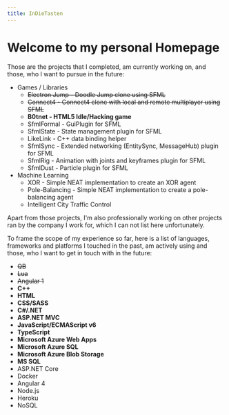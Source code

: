 ```yaml
---
title: InDieTasten
---
```


# Welcome to my personal Homepage

Those are the projects that I completed, am currently working on, and those, who I want to pursue in the future:

- Games / Libraries
    - ~~Electron Jump - Doodle Jump clone using SFML~~
    - ~~Connect4 - Connect4 clone with local and remote multiplayer using SFML~~
    - **B0tnet - HTML5 Idle/Hacking game**
    - SfmlFormal - GuiPlugin for SFML
    - SfmlState - State management plugin for SFML
    - LikeLink - C++ data binding helper
    - SfmlSync - Extended networking (EntitySync, MessageHub) plugin for SFML
    - SfmlRig - Animation with joints and keyframes plugin for SFML
    - SfmlDust - Particle plugin for SFML
- Machine Learning
    - XOR - Simple NEAT implementation to create an XOR agent
    - Pole-Balancing - Simple NEAT implementation to create a pole-balancing agent
    - Intelligent City Traffic Control

Apart from those projects, I'm also professionally working on other projects ran by the company I work for, which I can not list here unfortunately.

To frame the scope of my experience so far, here is a list of languages, frameworks and platforms I touched in the past, am actively using and those, who I want to get in touch with in the future:

- ~~QB~~
- ~~Lua~~
- ~~Angular 1~~
- **C++**
- **HTML**
- **CSS/SASS**
- **C#/.NET**
- **ASP.NET MVC**
- **JavaScript/ECMAScript v6**
- **TypeScript**
- **Microsoft Azure Web Apps**
- **Microsoft Azure SQL**
- **Microsoft Azure Blob Storage**
- **MS SQL**
- ASP.NET Core
- Docker
- Angular 4
- Node.js
- Heroku
- NoSQL

